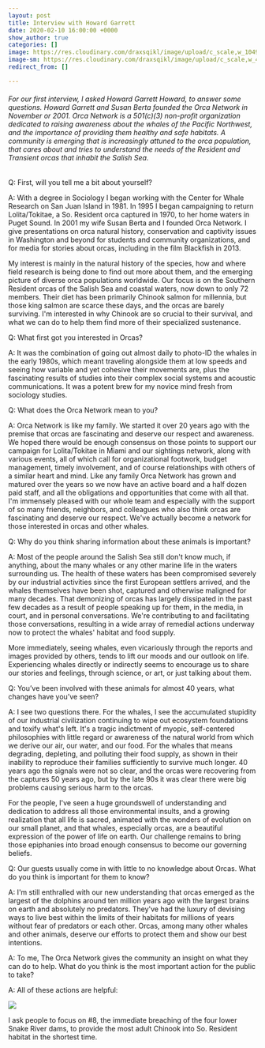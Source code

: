 ```yaml
---
layout: post
title: Interview with Howard Garrett
date: 2020-02-10 16:00:00 +0000
show_author: true
categories: []
image: https://res.cloudinary.com/draxsqikl/image/upload/c_scale,w_1049/v1575012447/mountains-1_w7vjhi.jpg
image-sm: https://res.cloudinary.com/draxsqikl/image/upload/c_scale,w_495/v1575012447/mountains-1_w7vjhi.jpg
redirect_from: []

---
```

###### For our first interview, I asked Howard Garrett Howard, to answer some questions. Howard Garrett and Susan Berta founded the Orca Network in November or 2001. Orca Network is a 501(c)(3) non-profit organization dedicated to raising awareness about the whales of the Pacific Northwest, and the importance of providing them healthy and safe habitats. A community is emerging that is increasingly attuned to the orca population, that cares about and tries to understand the needs of the Resident and Transient orcas that inhabit the Salish Sea.

Q: First, will you tell me a bit about yourself?

A: With a degree in Sociology I began working with the Center for Whale Research on San Juan Island in 1981. In 1995 I began campaigning to return Lolita/Tokitae, a So. Resident orca captured in 1970, to her home waters in Puget Sound. In 2001 my wife Susan Berta and I founded Orca Network. I give presentations on orca natural history, conservation and captivity issues in Washington and beyond for students and community organizations, and for media for stories about orcas, including in the film Blackfish in 2013.

My interest is mainly in the natural history of the species, how and where field research is being done to find out more about them, and the emerging picture of diverse orca populations worldwide. Our focus is on the Southern Resident orcas of the Salish Sea and coastal waters, now down to only 72 members. Their diet has been primarily Chinook salmon for millennia, but those king salmon are scarce these days, and the orcas are barely surviving. I'm interested in why Chinook are so crucial to their survival, and what we can do to help them find more of their specialized sustenance.

Q: What first got you interested in Orcas?

A: It was the combination of going out almost daily to photo-ID the whales in the early 1980s, which meant traveling alongside them at low speeds and seeing how variable and yet cohesive their movements are, plus the fascinating results of studies into their complex social systems and acoustic communications. It was a potent brew for my novice mind fresh from sociology studies.

Q: What does the Orca Network mean to you?

A: Orca Network is like my family. We started it over 20 years ago with the premise that orcas are fascinating and deserve our respect and awareness. We hoped there would be enough consensus on those points to support our campaign for Lolita/Tokitae in Miami and our sightings network, along with various events, all of which call for organizational footwork, budget management, timely involvement, and of course relationships with others of a similar heart and mind. Like any family Orca Network has grown and matured over the years so we now have an active board and a half dozen paid staff, and all the obligations and opportunities that come with all that. I'm immensely pleased with our whole team and especially with the support of so many friends, neighbors, and colleagues who also think orcas are fascinating and deserve our respect. We've actually become a network for those interested in orcas and other whales.

Q: Why do you think sharing information about these animals is important?

A: Most of the people around the Salish Sea still don't know much, if anything, about the many whales or any other marine life in the waters surrounding us. The health of these waters has been compromised severely by our industrial activities since the first European settlers arrived, and the whales themselves have been shot, captured and otherwise maligned for many decades. That demonizing of orcas has largely dissipated in the past few decades as a result of people speaking up for them, in the media, in court, and in personal conversations. We're contributing to and facilitating those conversations, resulting in a wide array of remedial actions underway now to protect the whales' habitat and food supply.

More immediately, seeing whales, even vicariously through the reports and images provided by others, tends to lift our moods and our outlook on life. Experiencing whales directly or indirectly seems to encourage us to share our stories and feelings, through science, or art, or just talking about them.

Q: You’ve been involved with these animals for almost 40 years, what changes have you’ve seen?

A: I see two questions there. For the whales, I see the accumulated stupidity of our industrial civilization continuing to wipe out ecosystem foundations and toxify what's left. It's a tragic indictment of myopic, self-centered philosophies with little regard or awareness of the natural world from which we derive our air, our water, and our food. For the whales that means degrading, depleting, and polluting their food supply, as shown in their inability to reproduce their families sufficiently to survive much longer. 40 years ago the signals were not so clear, and the orcas were recovering from the captures 50 years ago, but by the late 90s it was clear there were big problems causing serious harm to the orcas.

For the people, I've seen a huge groundswell of understanding and dedication to address all those environmental insults, and a growing realization that all life is sacred, animated with the wonders of evolution on our small planet, and that whales, especially orcas, are a beautiful expression of the power of life on earth. Our challenge remains to bring those epiphanies into broad enough consensus to become our governing beliefs.

Q: Our guests usually come in with little to no knowledge about Orcas. What do you think is important for them to know?

A: I'm still enthralled with our new understanding that orcas emerged as the largest of the dolphins around ten million years ago with the largest brains on earth and absolutely no predators. They've had the luxury of devising ways to live best within the limits of their habitats for millions of years without fear of predators or each other. Orcas, among many other whales and other animals, deserve our efforts to protect them and show our best intentions.

A: To me, The Orca Network gives the community an insight on what they can do to help. What do you think is the most important action for the public to take?

A: All of these actions are helpful:

![](https://res.cloudinary.com/draxsqikl/image/upload/v1581352082/2019_Action_Card1_Page_2S_oon1z1.jpg)

I ask people to focus on #8, the immediate breaching of the four lower Snake River dams, to provide the most adult Chinook into So. Resident habitat in the shortest time.